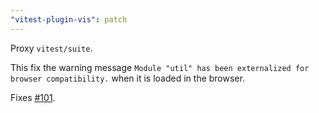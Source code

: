 ```yaml
---
"vitest-plugin-vis": patch
---
```


Proxy `vitest/suite`.

This fix the warning message `Module "util" has been externalized for browser compatibility.` when it is loaded in the browser.

Fixes [#101](https://github.com/repobuddy/storybook-addon-vis/issues/101).
